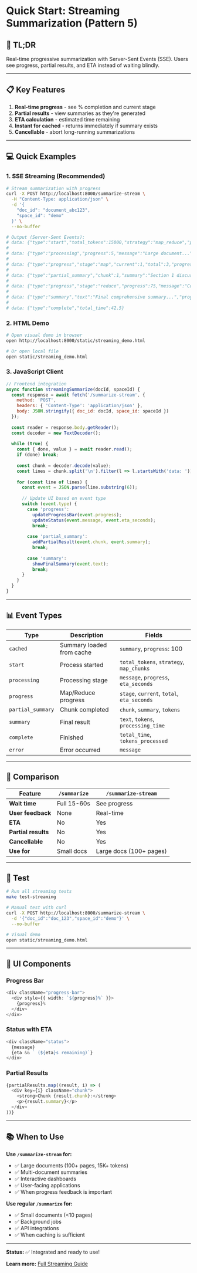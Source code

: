 # Quick Start: Streaming Summarization (Pattern 5)

## 🚀 TL;DR

Real-time progressive summarization with Server-Sent Events (SSE). Users see progress, partial results, and ETA instead of waiting blindly.

---

## 📋 Key Features

1. **Real-time progress** - see % completion and current stage
2. **Partial results** - view summaries as they're generated
3. **ETA calculation** - estimated time remaining
4. **Instant for cached** - returns immediately if summary exists
5. **Cancellable** - abort long-running summarizations

---

## 💻 Quick Examples

### 1. SSE Streaming (Recommended)

```bash
# Stream summarization with progress
curl -X POST http://localhost:8000/summarize-stream \
  -H "Content-Type: application/json" \
  -d '{
    "doc_id": "document_abc123",
    "space_id": "demo"
  }' \
  --no-buffer

# Output (Server-Sent Events):
# data: {"type":"start","total_tokens":15000,"strategy":"map_reduce","progress":0}
#
# data: {"type":"processing","progress":5,"message":"Large document...","eta_seconds":45}
#
# data: {"type":"progress","stage":"map","current":1,"total":3,"progress":30,"eta_seconds":30}
#
# data: {"type":"partial_summary","chunk":1,"summary":"Section 1 discusses...","tokens":150}
#
# data: {"type":"progress","stage":"reduce","progress":75,"message":"Combining summaries..."}
#
# data: {"type":"summary","text":"Final comprehensive summary...","progress":100}
#
# data: {"type":"complete","total_time":42.5}
```

### 2. HTML Demo

```bash
# Open visual demo in browser
open http://localhost:8000/static/streaming_demo.html

# Or open local file
open static/streaming_demo.html
```

### 3. JavaScript Client

```javascript
// Frontend integration
async function streamingSummarize(docId, spaceId) {
  const response = await fetch('/summarize-stream', {
    method: 'POST',
    headers: { 'Content-Type': 'application/json' },
    body: JSON.stringify({ doc_id: docId, space_id: spaceId })
  });
  
  const reader = response.body.getReader();
  const decoder = new TextDecoder();
  
  while (true) {
    const { done, value } = await reader.read();
    if (done) break;
    
    const chunk = decoder.decode(value);
    const lines = chunk.split('\n').filter(l => l.startsWith('data: '));
    
    for (const line of lines) {
      const event = JSON.parse(line.substring(6));
      
      // Update UI based on event type
      switch (event.type) {
        case 'progress':
          updateProgressBar(event.progress);
          updateStatus(event.message, event.eta_seconds);
          break;
        
        case 'partial_summary':
          addPartialResult(event.chunk, event.summary);
          break;
        
        case 'summary':
          showFinalSummary(event.text);
          break;
      }
    }
  }
}
```

---

## 📊 Event Types

| Type | Description | Fields |
|------|-------------|--------|
| `cached` | Summary loaded from cache | `summary`, `progress`: 100 |
| `start` | Process started | `total_tokens`, `strategy`, `map_chunks` |
| `processing` | Processing stage | `message`, `progress`, `eta_seconds` |
| `progress` | Map/Reduce progress | `stage`, `current`, `total`, `eta_seconds` |
| `partial_summary` | Chunk completed | `chunk`, `summary`, `tokens` |
| `summary` | Final result | `text`, `tokens`, `processing_time` |
| `complete` | Finished | `total_time`, `tokens_processed` |
| `error` | Error occurred | `message` |

---

## 🎯 Comparison

| Feature | `/summarize` | `/summarize-stream` |
|---------|--------------|---------------------|
| **Wait time** | Full 15-60s | See progress |
| **User feedback** | None | Real-time |
| **ETA** | No | Yes |
| **Partial results** | No | Yes |
| **Cancellable** | No | Yes |
| **Use for** | Small docs | Large docs (100+ pages) |

---

## 🧪 Test

```bash
# Run all streaming tests
make test-streaming

# Manual test with curl
curl -X POST http://localhost:8000/summarize-stream \
  -d '{"doc_id":"doc_123","space_id":"demo"}' \
  --no-buffer

# Visual demo
open static/streaming_demo.html
```

---

## 🎨 UI Components

### Progress Bar
```typescript
<div className="progress-bar">
  <div style={{ width: `${progress}%` }}>
    {progress}%
  </div>
</div>
```

### Status with ETA
```typescript
<div className="status">
  {message}
  {eta && ` (${eta}s remaining)`}
</div>
```

### Partial Results
```typescript
{partialResults.map((result, i) => (
  <div key={i} className="chunk">
    <strong>Chunk {result.chunk}:</strong>
    <p>{result.summary}</p>
  </div>
))}
```

---

## 📚 When to Use

**Use `/summarize-stream` for:**
- ✅ Large documents (100+ pages, 15K+ tokens)
- ✅ Multi-document summaries
- ✅ Interactive dashboards
- ✅ User-facing applications
- ✅ When progress feedback is important

**Use regular `/summarize` for:**
- ✅ Small documents (<10 pages)
- ✅ Background jobs
- ✅ API integrations
- ✅ When caching is sufficient

---

**Status:** ✅ Integrated and ready to use!

**Learn more:** [Full Streaming Guide](docs/STREAMING_SUMMARIZATION_GUIDE.md)

